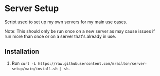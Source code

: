 # Server Setup

Script used to set up my own servers for my main use cases.

Note: This should only be run once on a new server as may cause issues if run more than once or on a server that's already in use.

## Installation
1. Run `curl -L https://raw.githubusercontent.com/mrailton/server-setup/main/install.sh | sh`.